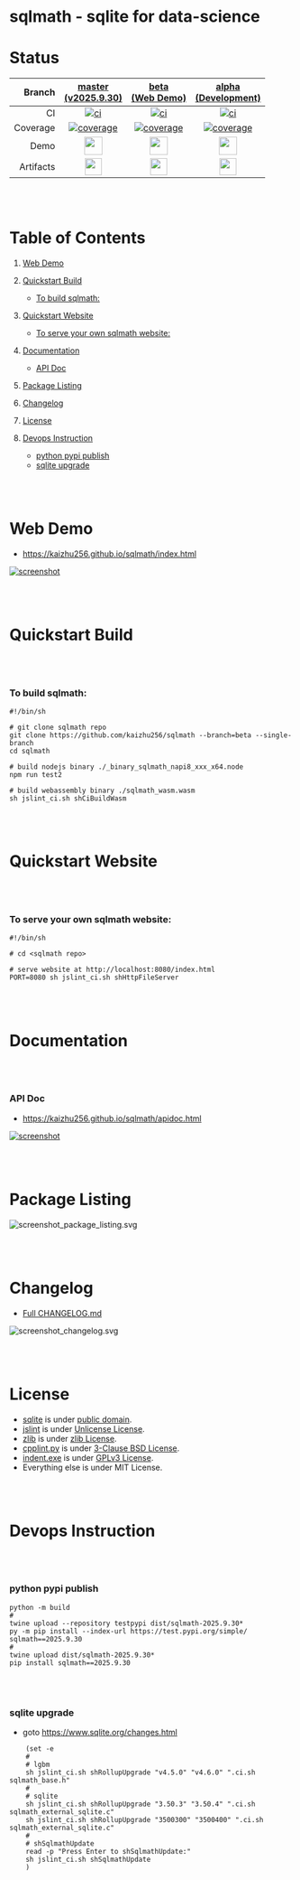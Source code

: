 # sqlmath - sqlite for data-science


# Status
| Branch | [master<br>(v2025.9.30)](https://github.com/kaizhu256/sqlmath/tree/master) | [beta<br>(Web Demo)](https://github.com/kaizhu256/sqlmath/tree/beta) | [alpha<br>(Development)](https://github.com/kaizhu256/sqlmath/tree/alpha) |
|--:|:--:|:--:|:--:|
| CI | [![ci](https://github.com/kaizhu256/sqlmath/actions/workflows/ci.yml/badge.svg?branch=master)](https://github.com/kaizhu256/sqlmath/actions?query=branch%3Amaster) | [![ci](https://github.com/kaizhu256/sqlmath/actions/workflows/ci.yml/badge.svg?branch=beta)](https://github.com/kaizhu256/sqlmath/actions?query=branch%3Abeta) | [![ci](https://github.com/kaizhu256/sqlmath/actions/workflows/ci.yml/badge.svg?branch=alpha)](https://github.com/kaizhu256/sqlmath/actions?query=branch%3Aalpha) |
| Coverage | [![coverage](https://kaizhu256.github.io/sqlmath/branch-beta/.artifact/coverage/coverage_badge.svg)](https://kaizhu256.github.io/sqlmath/branch-beta/.artifact/coverage/index.html) | [![coverage](https://kaizhu256.github.io/sqlmath/branch-beta/.artifact/coverage/coverage_badge.svg)](https://kaizhu256.github.io/sqlmath/branch-beta/.artifact/coverage/index.html) | [![coverage](https://kaizhu256.github.io/sqlmath/branch-beta/.artifact/coverage/coverage_badge.svg)](https://kaizhu256.github.io/sqlmath/branch-beta/.artifact/coverage/index.html) |
| Demo | [<img src="https://kaizhu256.github.io/sqlmath/asset_image_github_brands.svg" height="32">](https://kaizhu256.github.io/sqlmath/branch-beta/index.html) | [<img src="https://kaizhu256.github.io/sqlmath/asset_image_github_brands.svg" height="32">](https://kaizhu256.github.io/sqlmath/branch-beta/index.html) | [<img src="https://kaizhu256.github.io/sqlmath/asset_image_github_brands.svg" height="32">](https://kaizhu256.github.io/sqlmath/branch-beta/index.html) |
| Artifacts | [<img src="https://kaizhu256.github.io/sqlmath/asset_image_folder_open_solid.svg" height="30">](https://github.com/kaizhu256/sqlmath/tree/gh-pages/branch-beta/.artifact) | [<img src="https://kaizhu256.github.io/sqlmath/asset_image_folder_open_solid.svg" height="30">](https://github.com/kaizhu256/sqlmath/tree/gh-pages/branch-beta/.artifact) | [<img src="https://kaizhu256.github.io/sqlmath/asset_image_folder_open_solid.svg" height="30">](https://github.com/kaizhu256/sqlmath/tree/gh-pages/branch-beta/.artifact) |


<br><br>
# Table of Contents

1. [Web Demo](#web-demo)

2. [Quickstart Build](#quickstart-build)
    - [To build sqlmath:](#to-build-sqlmath)

3. [Quickstart Website](#quickstart-website)
    - [To serve your own sqlmath website:](#to-serve-your-own-sqlmath-website)

4. [Documentation](#documentation)
    - [API Doc](#api-doc)

5. [Package Listing](#package-listing)

6. [Changelog](#changelog)

7. [License](#license)

8. [Devops Instruction](#devops-instruction)
    - [python pypi publish](#python-pypi-publish)
    - [sqlite upgrade](#sqlite-upgrade)


<br><br>
# Web Demo
- https://kaizhu256.github.io/sqlmath/index.html

[![screenshot](https://kaizhu256.github.io/sqlmath/branch-beta/.artifact/screenshot_browser__2fsqlmath_2fbranch-beta_2findex.html.png)](https://kaizhu256.github.io/sqlmath/index.html)


<br><br>
# Quickstart Build


<br><br>
### To build sqlmath:
```shell
#!/bin/sh

# git clone sqlmath repo
git clone https://github.com/kaizhu256/sqlmath --branch=beta --single-branch
cd sqlmath

# build nodejs binary ./_binary_sqlmath_napi8_xxx_x64.node
npm run test2

# build webassembly binary ./sqlmath_wasm.wasm
sh jslint_ci.sh shCiBuildWasm
```


<br><br>
# Quickstart Website


<br><br>
### To serve your own sqlmath website:
```shell
#!/bin/sh

# cd <sqlmath repo>

# serve website at http://localhost:8080/index.html
PORT=8080 sh jslint_ci.sh shHttpFileServer
```


<br><br>
# Documentation


<br><br>
### API Doc
- https://kaizhu256.github.io/sqlmath/apidoc.html

[![screenshot](https://kaizhu256.github.io/sqlmath/branch-beta/.artifact/screenshot_browser__2f.artifact_2fapidoc.html.png)](https://kaizhu256.github.io/sqlmath/apidoc.html)


<br><br>
# Package Listing
![screenshot_package_listing.svg](https://kaizhu256.github.io/sqlmath/branch-beta/.artifact/screenshot_package_listing.svg)


<br><br>
# Changelog
- [Full CHANGELOG.md](CHANGELOG.md)

![screenshot_changelog.svg](https://kaizhu256.github.io/sqlmath/branch-beta/.artifact/screenshot_changelog.svg)


<br><br>
# License
- [sqlite](https://github.com/sqlite/sqlite) is under [public domain](https://www.sqlite.org/copyright.html).
- [jslint](https://github.com/jslint-org/jslint) is under [Unlicense License](https://github.com/jslint-org/jslint/blob/master/LICENSE).
- [zlib](https://github.com/madler/zlib) is under [zlib License](https://github.com/madler/zlib/blob/v1.3.1/LICENSE).
- [cpplint.py](cpplint.py) is under [3-Clause BSD License](https://github.com/cpplint/cpplint/blob/2.0.0/LICENSE).
- [indent.exe](indent.exe) is under [GPLv3 License](https://www.gnu.org/licenses/gpl-3.0.txt)<!--no-validate-->.
- Everything else is under MIT License.


<br><br>
# Devops Instruction


<br><br>
### python pypi publish
```shell
python -m build
#
twine upload --repository testpypi dist/sqlmath-2025.9.30*
py -m pip install --index-url https://test.pypi.org/simple/ sqlmath==2025.9.30
#
twine upload dist/sqlmath-2025.9.30*
pip install sqlmath==2025.9.30
```


<br><br>
### sqlite upgrade
- goto https://www.sqlite.org/changes.html
```shell
    (set -e
    #
    # lgbm
    sh jslint_ci.sh shRollupUpgrade "v4.5.0" "v4.6.0" ".ci.sh sqlmath_base.h"
    #
    # sqlite
    sh jslint_ci.sh shRollupUpgrade "3.50.3" "3.50.4" ".ci.sh sqlmath_external_sqlite.c"
    sh jslint_ci.sh shRollupUpgrade "3500300" "3500400" ".ci.sh sqlmath_external_sqlite.c"
    #
    # shSqlmathUpdate
    read -p "Press Enter to shSqlmathUpdate:"
    sh jslint_ci.sh shSqlmathUpdate
    )
```
